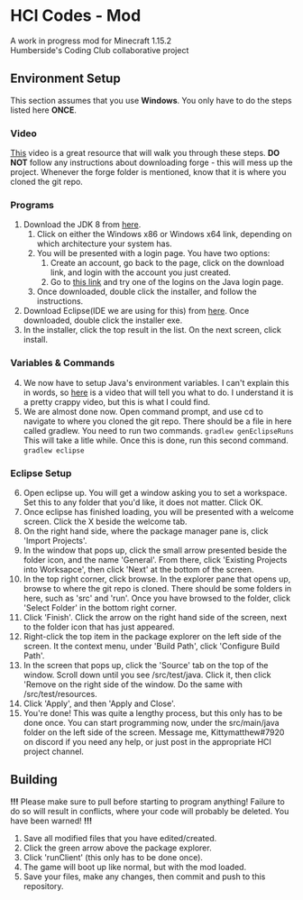 #  HCI Codes - Mod
A work in progress mod for Minecraft 1.15.2  
Humberside's Coding Club collaborative project


## Environment Setup
This section assumes that you use __Windows__.
You only have to do the steps listed here __ONCE__.

### Video
[This](https://www.youtube.com/watch?v=H55ClYTdQEI) video is a great resource that will walk you through these steps. __DO NOT__ follow any instructions about downloading forge - this will mess up the project. Whenever the forge folder is mentioned, know that it is where you cloned the git repo.

### Programs
1. Download the JDK 8 from [here](https://www.oracle.com/ca-en/java/technologies/javase/javase-jdk8-downloads.html).
	1. Click on either the Windows x86 or Windows x64 link, depending on which architecture your system has.
	2. You will be presented with a login page. You have two options:
		1. Create an account, go back to the page, click on the download link, and login with the account you just created.
		2. Go to [this link](http://bugmenot.com/view/oracle.com) and try one of the logins on the Java login page.
	3. Once downloaded, double click the installer, and follow the instructions.
2. Download Eclipse(IDE we are using for this) from [here](https://www.eclipse.org/downloads/download.php?file=/oomph/epp/2020-09/R/eclipse-inst-jre-win64.exe). Once downloaded, double click the installer exe.
3. In the installer, click the top result in the list. On the next screen, click install.

### Variables & Commands
4. We now have to setup Java's environment variables. I can't explain this in words, so [here](https://youtu.be/104dNWmM6Rs?t=109) is a video that will tell you what to do. I understand it is a pretty crappy video, but this is what I could find.
5. We are almost done now. Open command prompt, and use cd to navigate to where you cloned the git repo. There should be a file in here called gradlew. You need to run two commands.
`gradlew genEclipseRuns`
This will take a litle while. Once this is done, run this second command.
`gradlew eclipse`

### Eclipse Setup
6. Open eclipse up. You will get a window asking you to set a workspace. Set this to any folder that you'd like, it does not matter. Click OK.
7. Once eclipse has finished loading, you will be presented with a welcome screen. Click the X beside the welcome tab.
8. On the right hand side, where the package manager pane is, click 'Import Projects'.
9. In the window that pops up, click the small arrow presented beside the folder icon, and the name 'General'. From there, click 'Existing Projects into Worksapce', then click 'Next' at the bottom of the screen.
10. In the top right corner, click browse. In the explorer pane that opens up, browse to where the git repo is cloned. There should be some folders in here, such as 'src' and 'run'. Once you have browsed to the folder, click 'Select Folder' in the bottom right corner.
11. Click 'Finish'. Click the arrow on the right hand side of the screen, next to the folder icon that has just appeared.
12. Right-click the top item in the package explorer on the left side of the screen. It the context menu, under 'Build Path', click 'Configure Build Path'.
13. In the screen that pops up, click the 'Source' tab on the top of the window. Scroll down until you see <git-repo-path>/src/test/java. Click it, then click 'Remove on the right side of the window. Do the same with <git-repo-path>/src/test/resources.
14. Click 'Apply', and then 'Apply and Close'.
12. You're done! This was quite a lengthy process, but this only has to be done once. You can start programming now, under the src/main/java folder on the left side of the screen. Message me, Kittymatthew#7920 on discord if you need any help, or just post in the appropriate HCI project channel.

## Building
__!!!__ Please make sure to pull before starting to program anything! Failure to do so will result in conflicts, where your code will probably be deleted. You have been warned! __!!!__

1. Save all modified files that you have edited/created.
2. Click the green arrow above the package explorer.
3. Click 'runClient' (this only has to be done once).
4. The game will boot up like normal, but with the mod loaded.
5. Save your files, make any changes, then commit and push to this repository.
